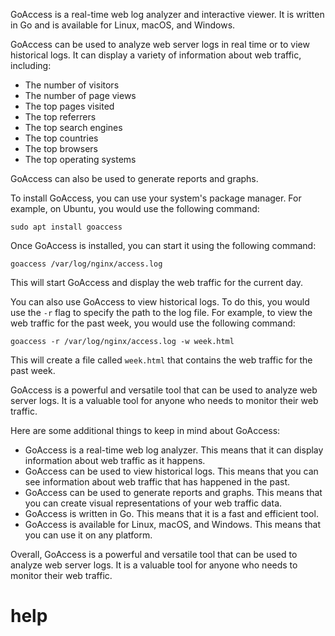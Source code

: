 GoAccess is a real-time web log analyzer and interactive viewer. It is written in Go and is available for Linux, macOS, and Windows.

GoAccess can be used to analyze web server logs in real time or to view historical logs. It can display a variety of information about web traffic, including:

* The number of visitors
* The number of page views
* The top pages visited
* The top referrers
* The top search engines
* The top countries
* The top browsers
* The top operating systems

GoAccess can also be used to generate reports and graphs.

To install GoAccess, you can use your system's package manager. For example, on Ubuntu, you would use the following command:

```
sudo apt install goaccess
```

Once GoAccess is installed, you can start it using the following command:

```
goaccess /var/log/nginx/access.log
```

This will start GoAccess and display the web traffic for the current day.

You can also use GoAccess to view historical logs. To do this, you would use the `-r` flag to specify the path to the log file. For example, to view the web traffic for the past week, you would use the following command:

```
goaccess -r /var/log/nginx/access.log -w week.html
```

This will create a file called `week.html` that contains the web traffic for the past week.

GoAccess is a powerful and versatile tool that can be used to analyze web server logs. It is a valuable tool for anyone who needs to monitor their web traffic.

Here are some additional things to keep in mind about GoAccess:

* GoAccess is a real-time web log analyzer. This means that it can display information about web traffic as it happens.
* GoAccess can be used to view historical logs. This means that you can see information about web traffic that has happened in the past.
* GoAccess can be used to generate reports and graphs. This means that you can create visual representations of your web traffic data.
* GoAccess is written in Go. This means that it is a fast and efficient tool.
* GoAccess is available for Linux, macOS, and Windows. This means that you can use it on any platform.

Overall, GoAccess is a powerful and versatile tool that can be used to analyze web server logs. It is a valuable tool for anyone who needs to monitor their web traffic.

# help 

```

```
 
